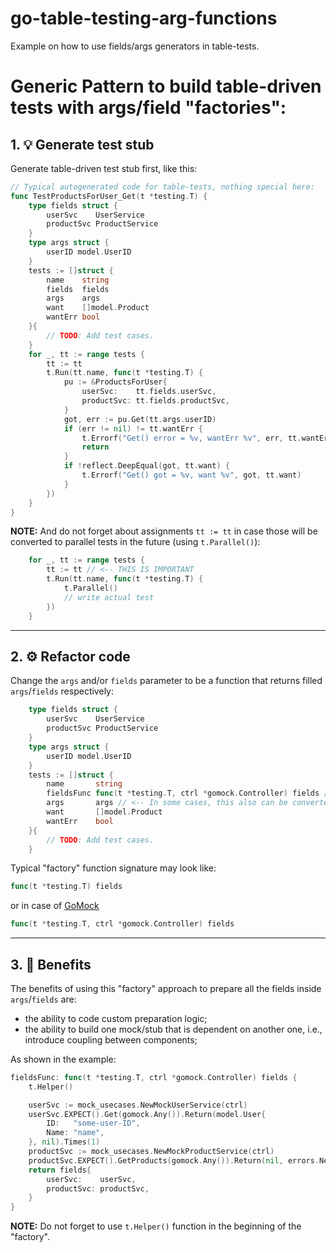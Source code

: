 # go-table-testing-arg-functions

Example on how to use fields/args generators in table-tests.

# Generic Pattern to build table-driven tests with args/field "factories":

## 1. 💡 Generate test stub 

Generate table-driven test stub first, like this:
```go
// Typical autogenerated code for table-tests, nothing special here:
func TestProductsForUser_Get(t *testing.T) {
    type fields struct {
        userSvc    UserService
        productSvc ProductService
    }
    type args struct {
        userID model.UserID
    }
    tests := []struct {
        name    string
        fields  fields
        args    args
        want    []model.Product
        wantErr bool
    }{
        // TODO: Add test cases.
    }
    for _, tt := range tests {
        tt := tt
        t.Run(tt.name, func(t *testing.T) {
            pu := &ProductsForUser{
                userSvc:    tt.fields.userSvc,
                productSvc: tt.fields.productSvc,
            }
            got, err := pu.Get(tt.args.userID)
            if (err != nil) != tt.wantErr {
                t.Errorf("Get() error = %v, wantErr %v", err, tt.wantErr)
                return
            }
            if !reflect.DeepEqual(got, tt.want) {
                t.Errorf("Get() got = %v, want %v", got, tt.want)
            }
        })
    }
}
```

**NOTE:** And do not forget about assignments `tt := tt` in case those will be converted to parallel tests in the future (using `t.Parallel()`):
```go
    for _, tt := range tests {
        tt := tt // <-- THIS IS IMPORTANT
        t.Run(tt.name, func(t *testing.T) {
            t.Parallel()
            // write actual test			
        })
    }

```

----

## 2. ⚙️ Refactor code 

Change the `args` and/or `fields` parameter to be a function that returns filled `args`/`fields` respectively:
```go
    type fields struct {
        userSvc    UserService
        productSvc ProductService
    }
    type args struct {
        userID model.UserID
    }
    tests := []struct {
        name       string
        fieldsFunc func(t *testing.T, ctrl *gomock.Controller) fields // <-- THIS IS a "factory"
        args       args // <-- In some cases, this also can be converted to a "factory" 
        want       []model.Product
        wantErr    bool
    }{
        // TODO: Add test cases.
    }
```

Typical "factory" function signature may look like:
```go
func(t *testing.T) fields
```
or in case of [GoMock](https://github.com/golang/mock)
```go
func(t *testing.T, ctrl *gomock.Controller) fields
```

----

## 3. 🎯 Benefits 

The benefits of using this "factory" approach to prepare all the fields inside `args`/`fields` are:

- the ability to code custom preparation logic;
- the ability to build one mock/stub that is dependent on another one, i.e., introduce coupling between components;

As shown in the example:
```go
fieldsFunc: func(t *testing.T, ctrl *gomock.Controller) fields {
    t.Helper()

    userSvc := mock_usecases.NewMockUserService(ctrl)
    userSvc.EXPECT().Get(gomock.Any()).Return(model.User{
        ID:   "some-user-ID",
        Name: "name",
    }, nil).Times(1)
    productSvc := mock_usecases.NewMockProductService(ctrl)
    productSvc.EXPECT().GetProducts(gomock.Any()).Return(nil, errors.New("get products")).Times(1)
    return fields{
        userSvc:    userSvc,
        productSvc: productSvc,
    }
}
```

**NOTE:** Do not forget to use `t.Helper()` function in the beginning of the "factory".